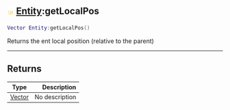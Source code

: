 ## ![shared](.gitbook/assets/shared.png) [Entity](./readme/Entity/README.md):getLocalPos

```lua
Vector Entity:getLocalPos()
```

Returns the ent local position (relative to the parent)

------
## Returns

| Type   | Description |
| ------ | ----------: |
| [Vector](./readme/Vector/README.md) | No description |

